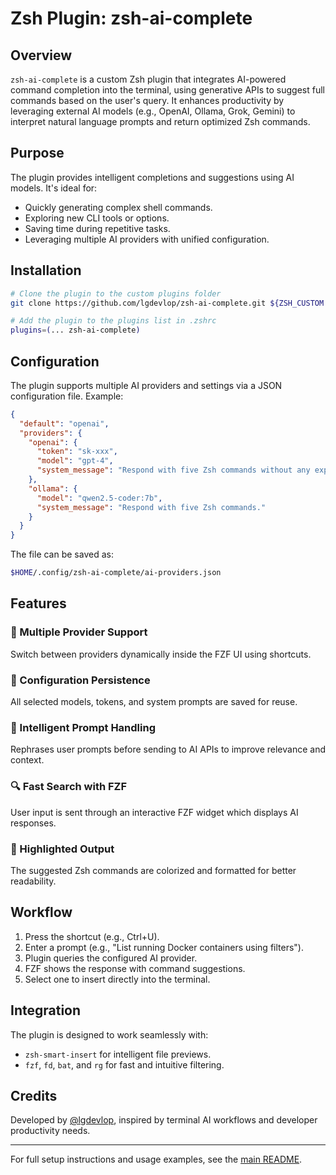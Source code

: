 # Zsh Plugin: zsh-ai-complete

## Overview

`zsh-ai-complete` is a custom Zsh plugin that integrates AI-powered command completion into the terminal, using generative APIs to suggest full commands based on the user's query. It enhances productivity by leveraging external AI models (e.g., OpenAI, Ollama, Grok, Gemini) to interpret natural language prompts and return optimized Zsh commands.

## Purpose

The plugin provides intelligent completions and suggestions using AI models. It's ideal for:

* Quickly generating complex shell commands.
* Exploring new CLI tools or options.
* Saving time during repetitive tasks.
* Leveraging multiple AI providers with unified configuration.

## Installation

```sh
# Clone the plugin to the custom plugins folder
git clone https://github.com/lgdevlop/zsh-ai-complete.git ${ZSH_CUSTOM:-~/.zsh/custom}/plugins/zsh-ai-complete

# Add the plugin to the plugins list in .zshrc
plugins=(... zsh-ai-complete)
```

## Configuration

The plugin supports multiple AI providers and settings via a JSON configuration file. Example:

```json
{
  "default": "openai",
  "providers": {
    "openai": {
      "token": "sk-xxx",
      "model": "gpt-4",
      "system_message": "Respond with five Zsh commands without any explanation."
    },
    "ollama": {
      "model": "qwen2.5-coder:7b",
      "system_message": "Respond with five Zsh commands."
    }
  }
}
```

The file can be saved as:

```sh
$HOME/.config/zsh-ai-complete/ai-providers.json
```

## Features

### 🔁 Multiple Provider Support

Switch between providers dynamically inside the FZF UI using shortcuts.

### 💾 Configuration Persistence

All selected models, tokens, and system prompts are saved for reuse.

### 🧠 Intelligent Prompt Handling

Rephrases user prompts before sending to AI APIs to improve relevance and context.

### 🔍 Fast Search with FZF

User input is sent through an interactive FZF widget which displays AI responses.

### 🎨 Highlighted Output

The suggested Zsh commands are colorized and formatted for better readability.

## Workflow

1. Press the shortcut (e.g., Ctrl+U).
2. Enter a prompt (e.g., "List running Docker containers using filters").
3. Plugin queries the configured AI provider.
4. FZF shows the response with command suggestions.
5. Select one to insert directly into the terminal.

## Integration

The plugin is designed to work seamlessly with:

* `zsh-smart-insert` for intelligent file previews.
* `fzf`, `fd`, `bat`, and `rg` for fast and intuitive filtering.

## Credits

Developed by [@lgdevlop](https://github.com/lgdevlop), inspired by terminal AI workflows and developer productivity needs.

---

For full setup instructions and usage examples, see the [main README](https://github.com/lgdevlop/zsh-ai-complete/).
